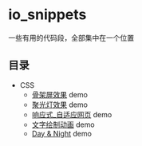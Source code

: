 # io_snippets

一些有用的代码段，全部集中在一个位置

## 目录

- CSS
  - [骨架屏效果](src/CSS/CSS_Skeleton) demo
  - [聚光灯效果](src/CSS/CSS_Spotlight) demo
  - [响应式_自适应网页](src/CSS/CSS_Responsive) demo
  - [文字绘制动画](src/CSS/CSS_Animated_Text) demo
  - [Day & Night](src/CSS/CSS_Day_Night) demo
